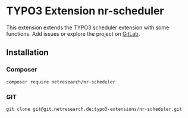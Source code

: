 # TYPO3 Extension nr-scheduler

This extension extends the TYPO3 scheduler extension with some functions.
Add issues or explore the project on [GitLab](https://git.netresearch.de/typo3-extensions/nr-scheduler).


## Installation

### Composer
``composer require netresearch/nr-scheduler``

### GIT
``git clone git@git.netresearch.de:typo3-extensions/nr-scheduler.git``
